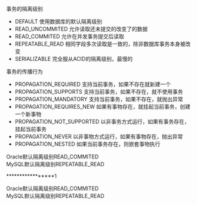 事务的隔离级别

* DEFAULT 使用数据库的默认隔离级别
* READ_UNCOMMITED 允许读取还未提交的改变了的数据
* READ_COMMITED 允许在并发事务提交后读取
* REPEATABLE_READ 相同字段多次读取是一致的，除非数据库事务本身被改变
* SERIALIZABLE 完全服从ACID的隔离级别，最慢的

事务的传播行为

* PROPAGATION_REQUIRED 支持当前事务，如果不存在就新建一个
* PROPAGATION_SUPPORTS 支持当前事务，如果不存在，就不使用事务
* PROPAGATION_MANDATORY 支持当前事务，如果不存在，就抛出异常
* PROPAGATION\_REQUIRES_NEW 如果有事物存在，就挂起当前事务，创建一个新事物
* PROPAGATION\_NOT_SUPPORTED 以非事务方式运行，如果有事务存在，挂起当前事务
* PROPAGATION_NEVER 以非事物方式运行，如果有事物存在，抛出异常
* PROPAGATION_NESTED 如果当前事务存在，则嵌套事物执行


Oracle默认隔离级别READ_COMMITED  
MySQL默认隔离级别REPEATABLE_READ  

*****************1

Oracle默认隔离级别READ_COMMITED  
MySQL默认隔离级别REPEATABLE_READ
